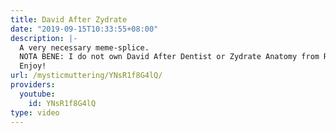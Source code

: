 ```yaml
---
title: David After Zydrate
date: "2019-09-15T10:33:55+08:00"
description: |-
  A very necessary meme-splice.
  NOTA BENE: I do not own David After Dentist or Zydrate Anatomy from REPO the Genetic Opera, and I use their clips as a part of my right to "fair use." I am making no money off this, and do not wish to be sued, thanks.
  Enjoy!
url: /mysticmuttering/YNsR1f8G4lQ/
providers:
  youtube:
    id: YNsR1f8G4lQ
type: video
---
```

